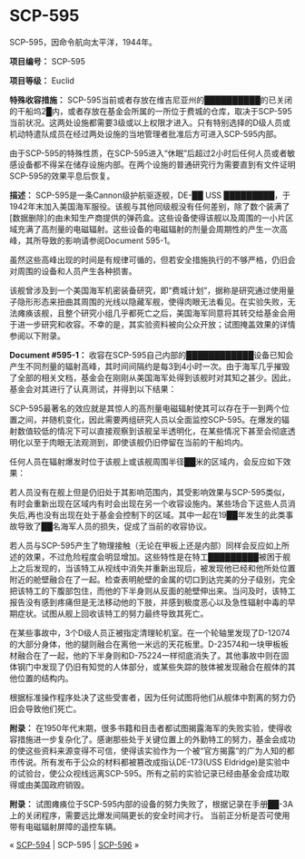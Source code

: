 # SCP-595
                        




SCP-595，因命令航向太平洋，1944年。



**项目编号：** SCP-595

**项目等级：** Euclid

**特殊收容措施：** SCP-595当前或者存放在维吉尼亚州的██████████的已关闭的干船坞2█内，或者存放在基金会所属的一所位于费城的仓库，取决于SCP-595当前状况。这两处设施都需要3级或以上权限才进入。只有特别选择的D级人员或机动特遣队成员在经过两处设施的当地管理者批准后方可进入SCP-595内部。

由于SCP-595的特殊性质，在SCP-595进入“休眠”后超过2小时后任何人员或者敏感设备都不得呆在储存设施内部。在两个设施的普通研究行为需要直到有文件证明SCP-595的效果平息后恢复。

**描述：** SCP-595是一条Cannon级护航驱逐舰，DE-██ USS █████████，于1942年末加入美国海军服役。该舰与其他同级舰没有任何差别，除了数个装满了[数据删除]的由未知生产商提供的弹药盒。这些设备使得该舰以及周围的一小片区域充满了高剂量的电磁辐射。这些设备的电磁辐射的剂量会周期性的产生一次高峰，其所导致的影响请参阅Document 595-1。

虽然这些高峰出现的时间是有规律可循的，但若安全措施执行的不够严格，仍旧会对周围的设备和人员产生各种损害。

该舰曾涉及到一个美国海军机密装备研究，即“费城计划”，据称是研究通过使用量子隐形形态来扭曲其周围的光线以隐藏军舰，使得肉眼无法看见。在实验失败，无法瘫痪该舰，且整个研究小组几乎都死亡之后，美国海军同意将其转交给基金会用于进一步研究和收容。不幸的是，其实验资料被向公众开放；试图掩盖效果的详情参阅以下附录。

**Document #595-1：** 收容在SCP-595自己内部的████████████设备已知会产生不同剂量的辐射高峰，其时间间隔约是每3到4小时一次。由于海军几乎摧毁了全部的相关文档，基金会在刚刚从美国海军处得到该舰时对其知之甚少。因此，基金会对其进行了认真测试，并得到以下结果：

SCP-595最著名的效应就是其惊人的高剂量电磁辐射使其可以存在于一到两个位置之间，并随机变化，因此需要两组研究人员以全面监控SCP-595。在爆发的辐射数值较低的情况下可以直接观察到该舰呈半透明化，在某些情况下甚至会彻底透明化以至于肉眼无法观测到，即使该舰仍旧停留在当前的干船坞内。

任何人员在辐射爆发时位于该舰上或该舰周围半径██米的区域内，会反应如下效果：

若人员没有在舰上但是仍旧处于其影响范围内，其受影响效果与SCP-595类似，有时会重新出现在区域内有时会出现在另一个收容设施内。某些场合下这些人员消失后,再也没有出现在处于基金会控制下的区域。其中一起在19██年发生的此类事故导致了██名海军人员的损失，促成了当前的收容协议。

若人员与SCP-595产生了物理接触（无论在甲板上还是内部）同样会反应如上所述的效果，不过危险程度会明显增加。这些特性是在特工█████████被困于舰上之后发现的，当该特工从视线中消失并重新出现后，被发现他已经和他所处位置附近的舱壁融合在了一起。检查表明舱壁的金属的切口到达完美的分子级别，完全把该特工的下腹部包住，而他的下半身则从反面的舱壁伸出来。当问及时，该特工报告没有感到疼痛但是无法移动他的下肢，并感到极度恶心以及急性辐射中毒的早期症状。试图从舰上回收该特工的努力最终导致其死亡。

在某些事故中，3个D级人员正被指定清理轮机室。在一个轮轴里发现了D-12074的大部分身体，他的腿则融合在离他一米远的天花板里。D-23574和一块甲板板材融合在了一起，他的下半身则和D-75224一样彻底消失了。其他事故中则在固体钢门中发现了仍旧有知觉的人体部分，或某些失踪的肢体被发现融合在舰体的其他位置的结构内。

根据标准操作程序处决了这些受害者，因为任何试图将他们从舰体中割离的努力仍旧会导致他们死亡。

**附录：** 在1950年代末期，很多书籍和目击者都试图揭露海军的失败实验，使得收容措施进一步复杂化了。感谢那些处于关键位置上的外勤特工的努力，基金会成功的使这些资料来源变得不可信，使得该实验作为一个被“官方揭露”的广为人知的都市传说。所有发布于公众的材料都被篡改成指认DE-173(USS Eldridge)是实验中的试验台，使公众视线远离SCP-595。所有之前的实验记录已经由基金会成功取得或由美国政府销毁。

**附录：** 试图瘫痪位于SCP-595内部的设备的努力失败了，根据记录在手册██-3A上的关闭程序，需要远比爆发间隔更长的安全时间才行。 当前正分析是否可使用带有电磁辐射屏障的遥控车辆。



« [SCP-594](/scp-594) | SCP-595 | [SCP-596](/scp-596) »





                    